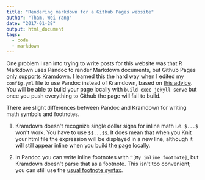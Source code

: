 ```yaml
---
title: "Rendering markdown for a Github Pages website"
author: "Tham, Wei Yang"
date: "2017-01-28"
output: html_document
tags:
  - code
  - markdown
---
```




One problem I ran into trying to write posts for this website was that R Markdown uses Pandoc to render Markdown documents, but Github Pages [only supports Kramdown](https://help.github.com/articles/updating-your-markdown-processor-to-kramdown/). I learned this the hard way when I edited my `config.yml` file to use Pandoc instead of Kramdown, based on [this advice](http://stackoverflow.com/questions/36019756/knitr-chunk-in-footnote-with-jekyll). You will be able to build your page locally with `build exec jekyll serve` but once you push everything to Github the page will fail to build.

There are slight differences between Pandoc and Kramdown for writing math symbols and footnotes. 

1. Kramdown doesn't recognize single dollar signs for inline math i.e. `$...$` won't work. You have to use `$$...$$`. It does mean that when you Knit your html file the expression will be displayed in a new line, although it will still appear inline when you build the page locally. 

2. In Pandoc you can write inline footnotes with `^[My inline footnote]`, but Kramdown doesn't parse that as a footnote. This isn't too convenient; you can still use the [usual footnote syntax](http://rmarkdown.rstudio.com/authoring_pandoc_markdown.html). 



